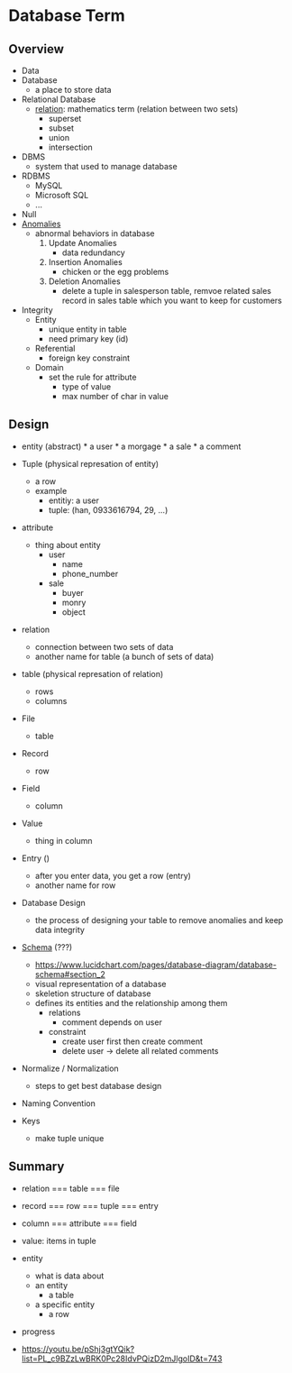 # Database Term

## Overview
* Data
* Database
    * a place to store data
* Relational Database
    * [relation](https://en.wikipedia.org/wiki/List_of_mathematical_symbols): mathematics term (relation between two sets)
        * superset
        * subset
        * union
        * intersection
* DBMS
    * system that used to manage database
* RDBMS
    * MySQL
    * Microsoft SQL
    * ...
* Null
* [Anomalies](https://databasemanagement.fandom.com/wiki/Data_Anomalies)
    * abnormal behaviors in database
        1. Update Anomalies
            * data redundancy
        2. Insertion Anomalies
            * chicken or the egg problems
        3. Deletion Anomalies
            * delete a tuple in salesperson table, remvoe related sales record in sales table which you want to keep for customers
* Integrity
    * Entity
        * unique entity in table
        * need primary key (id)
    * Referential
        * foreign key constraint
    * Domain
        * set the rule for attribute
            * type of value
            * max number of char in value


## Design
* entity (abstract)
      * a user
      * a morgage
      * a sale
      * a comment

* Tuple (physical represation of entity)
    * a row
    * example
        * entitiy: a user
        * tuple: (han, 0933616794, 29, ...)
* attribute
    * thing about entity
        * user
            * name
            * phone_number
        * sale
            * buyer
            * monry
            * object
* relation
    * connection between two sets of data
    * another name for table (a bunch of sets of data)

* table (physical represation of relation)
    * rows
    * columns

* File
    * table
* Record
    * row
* Field
    * column
* Value
    * thing in column

* Entry ()
    * after you enter data, you get a row (entry)
    * another name for row

* Database Design
    * the process of designing your table to remove anomalies and keep data integrity

* [Schema](https://www.tutorialspoint.com/dbms/dbms_data_schemas.htm) (???)
    * https://www.lucidchart.com/pages/database-diagram/database-schema#section_2
    * visual representation of a database
    * skeletion structure of database
    * defines its entities and the relationship among them
        * relations
            * comment depends on user
        * constraint
            * create user first then create comment
            * delete user -> delete all related comments

* Normalize / Normalization
    * steps to get best database design

* Naming Convention

* Keys
    * make tuple unique


## Summary
* relation === table === file
* record === row === tuple === entry
* column === attribute === field
* value: items in tuple
* entity
    * what is data about
    * an entity
        * a table
    * a specific entity
        * a row 


* progress
* https://youtu.be/pShj3gtYQik?list=PL_c9BZzLwBRK0Pc28IdvPQizD2mJlgoID&t=743
